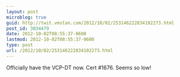 ```yaml
---
layout: post
microblog: true
guid: http://twit.vmstan.com/2012/10/02/253146222834102273.html
post_id: 3034479
date: 2012-10-02T08:55:37-0600
lastmod: 2012-10-02T08:55:37-0600
type: post
url: /2012/10/02/253146222834102273.html
---
```

Officially have the VCP-DT now. Cert #1676. Seems so low!

